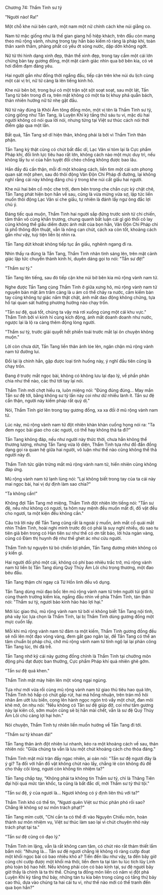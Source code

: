 




Chương 74: Thẩm Tinh sư tỷ


"Người nào! Ra!"

Một chỗ khe núi bên cạnh, một nam một nữ chính cách khe núi giằng co.

Nam tử mặc giống như là thế gian giang hồ hiệp khách, trên đầu còn mang theo mũ rộng vành, nhưng trong tay hắn bảo kiếm rõ ràng là pháp khí, toàn thân xanh thẳm, phảng phất có yếu ớt sóng nước, dập dờn không ngớt.

Nữ tử thì hình dạng xinh đẹp, thân thể xinh đẹp, trong tay cầm một cái lớn chừng bàn tay gương đồng, một mặt cảnh giác nhìn qua bờ bên kia, có vẻ hơi điềm đạm đáng yêu.

Hai người gần như đồng thời ngẩng đầu, tiếp cận trên khe núi du lịch cùng một cái vị trí, nữ tử càng là lên tiếng kinh hô.

Khe núi bên bờ, trong bụi cỏ một trận sột sột soạt soạt, sau một lát, Tần Tang từ bên trong đi ra, trên mặt không có một tia bị khuy phá quẫn bách, thản nhiên hướng nữ tử nhẹ gật đầu.

Nữ tử này đúng là Khôi Âm tông đồng môn, một vị tên là Thẩm Tinh sư tỷ, cũng giống như Tần Tang, là Luyện Khí kỳ tầng thứ sáu tu vi, mặc dù hai người không có nói qua lời nói, nhưng từng tại Việt sư thúc cách nói thời điểm gặp qua một lần.

Bất quá, Tần Tang sở dĩ hiện thân, không phải là bởi vì Thẩm Tinh thân phận.

Tần Tang kỳ thật cũng có chút bất đắc dĩ, Lạc Vân sí tóm lại là Cực phẩm Pháp khí, đối linh lực tiêu hao rất lớn, không cách nào một mực duy trì, nếu không lấy tu vi của hắn tuyệt đối chèo chống không được bao lâu.

Hắn đầy đủ cẩn thận, mỗi đi một khoảng cách, liền tìm một cái sơn phong quan sát một phen, sau đó thôi động Vân Độn Chi Pháp đi đường, lại không nghĩ rằng cái này không đáng chú ý trong khe núi cất giấu hai người.

Khe núi hai bên cổ mộc che trời, đem bên trong che chắn cực kỳ chặt chẽ, Tần Tang phát hiện bọn hắn về sau, cũng là vừa mừng vừa sợ, lập tức liền muốn thôi động Lạc Vân sí che giấu, tự nhiên là đánh lấy ngư ông đắc lợi chủ ý.

Đáng tiếc quá muộn, Thẩm Tinh hai người sắp đứng trước sinh tử chi chiến, tâm thần vô cùng khẩn trương, chung quanh bất luận cái gì gió thổi cỏ lay cũng không thể giấu diếm được ánh mắt của bọn hắn, Vân Độn Chi Pháp chỉ là phổ thông độn thuật, vẫn là nông cạn chút, cách xa còn tốt, khoảng cách gần như vậy, tuỳ tiện liền bị nhìn ra.

Tần Tang dứt khoát không tiếp tục ẩn giấu, nghênh ngang đi ra.

Nhìn thấy ra đúng là Tần Tang, Thẩm Tinh nhãn tình sáng lên, trên mặt cảnh giác lập tức chuyển thành kinh hỉ, duyên dáng gọi to nói: "Tần sư đệ!"

"Thẩm sư tỷ."

Tần Tang lên tiếng, sau đó tiếp cận khe núi bờ bên kia mũ rộng vành nam tử.

Nghe được Tần Tang cùng Thẩm Tinh ở giữa xưng hô, mũ rộng vành nam tử nguyên bản mặt âm trầm càng là u ám có thể chảy ra nước, cầm kiếm bàn tay cũng không tự giác nắm thật chặt, ánh mắt dao động không chừng, tựa hồ tại quan sát hướng phương hướng nào chạy trốn.

"Tần sư đệ, quá tốt, chúng ta vậy mà rơi xuống cùng một cái khu vực." Thẩm Tinh bởi vì kinh hỉ cùng kích động, ánh mắt doanh doanh như nước, ngược lại là lộ ra càng thêm động lòng người.

"Thẩm sư tỷ, trước giải quyết hết phiền toái trước mắt lại ôn chuyện không muộn."

Lời còn chưa dứt, Tần Tang liền thân ảnh lóe lên, ngăn chặn mũ rộng vành nam tử đường lui.

Đổi lại là chính hắn, gặp được loại tình huống này, ý nghĩ đầu tiên cũng là chạy trốn.

Đang ở trước mắt ngọc bài, không có không lưu lại đạo lý, về phần phân chia như thế nào, các thứ tới tay lại nói.

Thẩm Tinh mới chợt hiểu ra, luôn miệng nói: "Đúng đúng đúng... May mắn Tần sư đệ tới, bằng không sư tỷ lần này coi như dữ nhiều lành ít. Tần sư đệ cẩn thận, người này kiếm pháp rất quỷ dị."

Nói, Thẩm Tinh giơ lên trong tay gương đồng, xa xa đối ở mũ rộng vành nam tử.

Lúc này, mũ rộng vành nam tử đột nhiên khàn khàn cuống họng nói ra: "Ta đem ngọc bài giao cho các ngươi, có thể hay không thả ta đi?"

Tần Tang không đáp, nếu như người này thức thời, chưa hẳn không thể thương lượng, nhưng Tần Tang vừa lộ diện, Thẩm Tinh tựa như đồ đần đồng dạng gọi ra quan hệ giữa hai người, vô luận như thế nào cũng không thể thả người này đi.

Thẩm Tinh tức giận trừng mắt mũ rộng vành nam tử, hiển nhiên cũng không đáp ứng.

Mũ rộng vành nam tử lạnh lùng nói: "Lại không biết trong tay của ta cái này mai ngọc bài, hai vị dự định làm sao chia?"

"Ta không cần!"

Không đợi Tần Tang mở miệng, Thẩm Tinh đột nhiên lớn tiếng nói: "Tần sư đệ, nếu như không có ngươi, ta hôm nay mệnh đều muốn mất đi, đồ vật đều cho ngươi, ta một kiện đều không cần."

Câu trả lời này để Tần Tang cũng rất là ngoài ý muốn, ánh mắt cổ quái mắt nhìn Thẩm Tinh, hoài nghi mình trước đó có phải là suy nghĩ nhiều, dù sao tu tiên giả bên trong có Hàn tiên sư như thế có ơn tất báo, lời hứa ngàn vàng, cũng có Đàm thị huynh đệ như thế ghét ác như cừu người.

Thẩm Tinh tự nguyện từ bỏ chiến lợi phẩm, Tần Tang đương nhiên không có ý kiến gì.

Hai người đối phó một cái, không có phí bao nhiêu trắc trở, mũ rộng vành nam tử liền bị Tần Tang dùng Quý Thủy Âm Lôi chú trọng thương, một đao bêu đầu.

Tần Tang thậm chí ngay cả Tử Hồn linh đều vô dụng.

Tần Tang dùng mũi đao bốc lên mũ rộng vành nam tử trên người túi giới tử cùng thanh trường kiếm kia, ngẩng đầu nhìn về phía Thẩm Tinh, tán thán nói: "Thẩm sư tỷ, ngươi bảo kính hảo hảo lợi hại."

Mới lúc giao thủ, mũ rộng vành nam tử bởi vì không biết Tần Tang nội tình, phá vây lúc lựa chọn là Thẩm Tinh, lại bị Thẩm Tinh dùng gương đồng một mực cuốn lấy.

Mỗi khi mũ rộng vành nam tử đâm ra một kiếm, Thẩm Tinh gương đồng đều sẽ nổi lên một đạo vòng vàng, đem gắt gao ngăn lại, để Tần Tang có thể an tâm chuẩn bị pháp chú, chờ mũ rộng vành nam tử tỉnh ngộ lại lại phản công Tần Tang lúc, thì đã trễ.

Tần Tang nhớ kỹ cái này gương đồng chính là Thẩm Tinh tại chưởng môn động phủ đạt được ban thưởng, Cực phẩm Pháp khí quả nhiên ghê gớm.

"Tần sư đệ quá khen."

Thẩm Tinh mặt mày hiện lên một vòng ngại ngùng.

Tựa như mới vừa rồi cùng mũ rộng vành nam tử giao thủ tiêu hao quá lớn, Thẩm Tinh hô hấp có chút gấp rút, hai má hồng nhuận, trên trán mồ hôi nhân ẩm ướt lưu biển, cong lên hành ngọc ngón trỏ vẩy một chút, đan môi khẽ mở, ôn nhu nói: "Nếu không có Tần sư đệ giúp đỡ, coi như tấm gương này lại kiên cố, sớm muộn cũng sẽ bị hắn mài chết, vẫn là sư đệ Quý Thủy Âm Lôi chú càng lợi hại hơn."

Nói chuyện, Thẩm Tinh tự nhiên liền muốn hướng về Tần Tang đi tới.

"Thẩm sư tỷ khoan đã!"

Tần Tang thân ảnh đột nhiên lui nhanh, kéo ra một khoảng cách về sau, thản nhiên nói: "Giữa chúng ta vẫn là lưu một chút khoảng cách cho thỏa đáng."

Thẩm Tinh mặt mũi tràn đầy ngạc nhiên, ai oán nói: "Tần sư đệ ngươi đây là ý gì? Ta đối với hắn đồ vật không chút nào lấy, chẳng lẽ còn không đủ để cho thấy cõi lòng, ngươi còn không tín nhiệm ta?"

Tần Tang chắp tay, "Không phải ta không tin Thẩm sư tỷ, chỉ là Thăng Tiên đại hội quá mức tàn khốc, ta cũng là bất đắc dĩ, mời Thẩm sư tỷ thứ tội."

"Tần sư đệ, ý của ngươi là... Ngươi không có ý định liên thủ với ta?"

Thẩm Tinh khó có thể tin, "Ngươi quên Việt sư thúc phân phó rồi sao? Chẳng lẽ không sợ sư môn trách phạt?"

Tần Tang mỉm cười, "Chỉ cần ta có thể đi vào Nguyên Chiếu môn, hoàn thành sư môn nhiệm vụ, Việt sư thúc làm sao lại vì chút chuyện nhỏ này trách phạt tại ta."

"Tần sư đệ cũng có đạo lý."

Thẩm Tinh im lặng, vẫn là rất không cam tâm, có chút réo rắt thảm thiết lẩm bẩm nói: "Nhưng là... Tần sư đệ ngươi chẳng lẽ không rõ ràng cướp đoạt một khối ngọc bài có bao nhiêu khó a? Tiến đến lâu như vậy, ta đến bây giờ cũng chỉ cướp được một khối mà thôi, liền đem ta tại tán tu lúc tích lũy Linh phù toàn bộ hao hết. Nếu không phải còn có bảo kính tại, sư đệ ngươi bây giờ thấy là chính là ta thi thể. Chúng ta đồng môn liền có năm vị đột phá Luyện Khí kỳ tầng thứ bảy, những tán tu kia bên trong cũng có tầng thứ bảy cao thủ, dựa vào chúng ta hai cái tu vi, như thế nào mới có thể tranh đến qua bọn hắn?"





